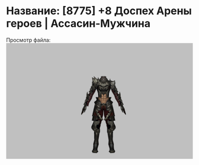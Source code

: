 # Название: [8775] +8 Доспех Арены героев | Ассасин-Мужчина

Просмотр файла:
![p060031.png](p060031.png)